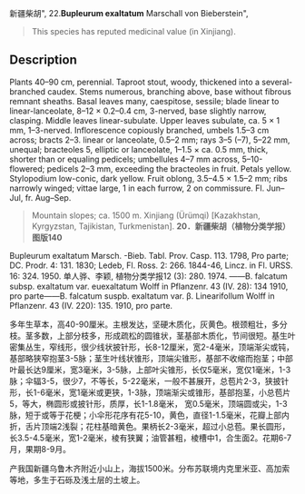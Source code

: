 新疆柴胡",
22.**Bupleurum exaltatum** Marschall von Bieberstein",

> This species has reputed medicinal value (in Xinjiang).

## Description
Plants 40–90 cm, perennial. Taproot stout, woody, thickened into a several-branched caudex. Stems numerous, branching above, base without fibrous remnant sheaths. Basal leaves many, caespitose, sessile; blade linear to linear-lanceolate, 8–12 × 0.2–0.4 cm, 3-nerved, base slightly narrow, clasping. Middle leaves linear-subulate. Upper leaves subulate, ca. 5 × 1 mm, 1–3-nerved. Inflorescence copiously branched, umbels 1.5–3 cm across; bracts 2–3. linear or lanceolate, 0.5–2 mm; rays 3–5 (–7), 5–22 mm, unequal; bracteoles 5, elliptic or lanceolate, 1–1.5 × ca. 0.5 mm, thick, shorter than or equaling pedicels; umbellules 4–7 mm across, 5–10-flowered; pedicels 2–3 mm, exceeding the bracteoles in fruit. Petals yellow. Stylopodium low-conic, dark yellow. Fruit oblong, 3.5–4.5 × 1.5–2 mm; ribs narrowly winged; vittae large, 1 in each furrow, 2 on commissure. Fl. Jun–Jul, fr. Aug–Sep.

> Mountain slopes; ca. 1500 m. Xinjiang (Ürümqi) [Kazakhstan, Kyrgyzstan, Tajikistan, Turkmenistan].
**20．新疆柴胡（植物分类学报）图版140**

Bupleurum exaltatum Marsch. -Bieb. Tabl. Prov. Casp. 113. 1798, Pro parte; DC. Prodr. 4: 131. 1830; Ledeb, Fl. Ross. 2: 266. 1844-46, Lincz. in Fl. URSS. 16: 324. 1950. 单人骅、李颖, 植物分类学报12 (3): 280. 1974. ——B. falcatum subsp. exaltatum var. euexaltatum Wolff in Pflanzenr. 43 (IV. 28): 134 1910, pro parte——B. falcatum suspb. exaltatum var. β. Linearifollum Wolff in Pflanzenr. 43 (IV. 220): 135. 1910, pro parte.

多年生草本，高40-90厘米。主根发达，坚硬木质化，灰黄色。根颈粗壮，多分枝。茎多数，上部分枝多，形成疏松的圆锥状，茎基部木质化，节间很短。基生叶密集丛生，窄线形，很少线状披针形，长8-12厘米，宽2-4毫米，顶端渐尖或钝，基部略狭窄抱茎3-5脉；茎生叶线状锥形，顶端尖锥形，基部不收缩而抱茎；中部叶最长达9厘米，宽3毫米，3-5脉，上部叶尖锥形，长仅5毫米，宽仅1毫米，1-3脉；伞辐3-5，很少7，不等长，5-22毫米，一般不甚展开，总苞片2-3，狭披针形，长1-6毫米，宽1毫米或更狭，1-3脉，顶端渐尖或锥形，基部抱茎，小总苞片5，等大，椭圆形或披针形，质厚，长1-1.8毫米， 宽0.5毫米，顶端圆或尖，1-3脉，短于或等于花梗；小伞形花序有花5-10，黄色，直径1-1.5毫米，花瓣上部内折，舌片顶端2浅裂；花柱基暗黄色。果柄长2-3毫米，超过小总苞。果长圆形，长3.5-4.5毫米，宽1-2毫米，棱有狭翼；油管甚粗，棱槽中1，合生面2。花期6-7月，果期8-9月。

产我国新疆乌鲁木齐附近小山上，海拔1500米。分布苏联境内克里米亚、高加索等地，多生于石砾及浅土层的土坡上。
